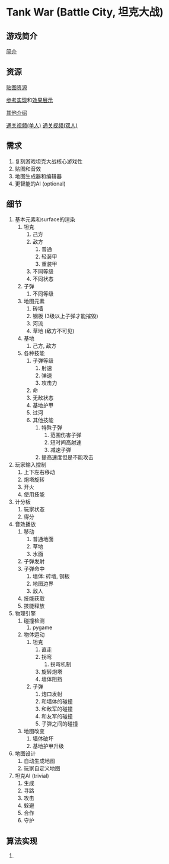 # Tank War (Battle City, 坦克大战)

## 游戏简介

[简介](https://zhuanlan.zhihu.com/p/54181691)

## 资源

[贴图资源](https://www.spriters-resource.com/nes/batcity/)

[参考实现](https://github.com/CharlesPikachu/Games/tree/master/cpgames/core/games/tankwar)和[效果展示](https://zhuanlan.zhihu.com/p/97269434)

[其他介绍](https://zhuanlan.zhihu.com/p/111243310)

[通关视频(单人)](https://www.bilibili.com/video/BV1UW411z791)
[通关视频(双人)](https://www.bilibili.com/video/BV1vt411k7FV)

## 需求

1. 复刻游戏坦克大战核心游戏性
2. 贴图和音效
3. 地图生成器和编辑器
4. 更智能的AI (optional)

## 细节

1. 基本元素和surface的渲染
   1. 坦克
      1. 己方
      2. 敌方
         1. 普通
         2. 轻装甲
         3. 重装甲
      3. 不同等级
      4. 不同状态
   2. 子弹
      1. 不同等级
   3. 地图元素
      1. 砖墙
      2. 钢板 (3级以上子弹才能摧毁)
      3. 河流
      4. 草地 (敌方不可见)
   4. 基地
      1. 己方, 敌方
   5. 各种技能
      1. 子弹等级
         1. 射速
         2. 弹速
         3. 攻击力
      2. 命
      3. 无敌状态
      4. 基地护甲
      5. 过河
      6. 其他技能
         1. 特殊子弹
            1. 范围伤害子弹
            2. 短时间高射速
            3. 减速子弹
         2. 提高速度但是不能攻击
2. 玩家输入控制
   1. 上下左右移动
   2. 炮塔旋转
   3. 开火
   4. 使用技能
3. 计分板
   1. 玩家状态
   2. 得分
4. 音效播放
   1. 移动
      1. 普通地面
      2. 草地
      3. 水面
   2. 子弹发射
   3. 子弹命中
      1. 墙体: 砖墙, 钢板
      2. 地图边界
      3. 敌人
   4. 技能获取
   5. 技能释放
5. 物理引擎
   1. 碰撞检测
      1. pygame
   2. 物体运动
      1. 坦克
         1. 直走
         2. 拐弯
            1. 拐弯机制
         3. 旋转炮塔
         4. 墙体阻挡
      2. 子弹
         1. 炮口发射
         2. 和墙体的碰撞
         3. 和敌军的碰撞
         4. 和友军的碰撞
         5. 子弹之间的碰撞
   3. 地图改变
      1. 墙体破坏
      2. 基地护甲升级
6. 地图设计
   1. 自动生成地图
   2. 玩家自定义地图
7. 坦克AI (trivial)
   1. 生成
   2. 寻路
   3. 攻击
   4. 躲避
   5. 合作
   6. 守护

## 算法实现

1. 
